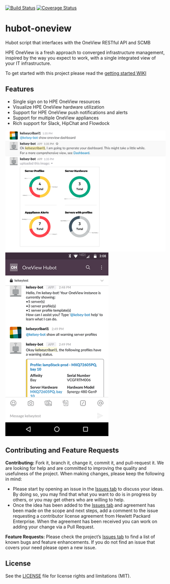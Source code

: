 [![Build Status](https://travis-ci.org/HewlettPackard/hpe-oneview-hubot.svg?branch=master)](https://travis-ci.org/HewlettPackard/hpe-oneview-hubot)
[![Coverage Status](https://coveralls.io/repos/github/HewlettPackard/hpe-oneview-hubot/badge.svg?branch=master)](https://coveralls.io/github/HewlettPackard/hpe-oneview-hubot?branch=master)

# hubot-oneview

Hubot script that interfaces with the OneView RESTful API and SCMB

HPE OneView is a fresh approach to converged infrastructure management, inspired by
the way you expect to work, with a single integrated view of your IT infrastructure.

To get started with this project please read the [getting started WIKI](https://github.com/HewlettPackard/hpe-oneview-hubot/wiki)

## Features

* Single sign on to HPE OneView resources
* Visualize HPE OneView hardware utilization
* Support for HPE OneView push notifications and alerts
* Support for multiple OneView appliances
* Rich support for Slack, HipChat and Flowdock

![HPE OneView Hubot in Slack](/screenshots/slack-dashboard.PNG?raw=true)
![HPE OneView Hubot in Slack](/screenshots/slack-mobile.png?raw=true)

## Contributing and Feature Requests

**Contributing:** Fork it, branch it, change it, commit it, and pull-request it. We are looking for help and are committed to improving the quality and usefulness of the project. When making changes, please keep the following in mind:

- Please start by opening an issue in the [Issues tab](//github.com/HewlettPackard/hpe-oneview-hubot/issues) to discuss your ideas.  By doing so, you may find that what you want to do is in progress by others, or you may get others who are willing to help.
- Once the idea has been added to the [Issues tab](//github.com/HewlettPackard/hpe-oneview-hubot/issues) and agreement has been made on the scope and next steps, add a comment to the issue requesting a contributor license agreement from Hewlett Packard Enterprise.  When the agreement has been received you can work on adding your change via a Pull Request.

**Feature Requests:** Please check the project’s [Issues tab](//github.com/HewlettPackard/hpe-oneview-hubot/issues) to find a list of known bugs and feature enhancements.  If you do not find an issue that covers your need please open a new issue.

## License

See the [LICENSE](LICENSE) file for license rights and limitations (MIT).
